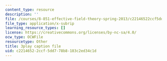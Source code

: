 ```yaml
---
content_type: resource
description: ''
file: /courses/8-851-effective-field-theory-spring-2013/c22146522ccf5dd778b8183c2ed34c1d_pusPy4EDPC0.srt
file_type: application/x-subrip
learning_resource_types: []
license: https://creativecommons.org/licenses/by-nc-sa/4.0/
ocw_type: OCWFile
resourcetype: Other
title: 3play caption file
uid: c2214652-2ccf-5dd7-78b8-183c2ed34c1d
---
```

